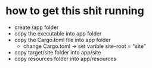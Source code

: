 # how to get this shit running

 - create /app folder
 - copy the executable into app folder
 - copy the Cargo.toml file into app folder
     - change Cargo.toml -> set varible site-root = "site"
 - copy target/site folder into app/site
 - copy resources folder into app/resources
